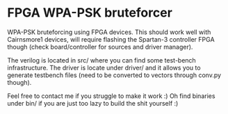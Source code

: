
FPGA WPA-PSK bruteforcer
========================

WPA-PSK bruteforcing using FPGA devices.
This should work well with Cairnsmore1 devices, will require
flashing the Spartan-3 controller FPGA though (check 
board/controller for sources and driver manager).

The verilog is located in src/ where you can find some
test-bench infrastructure. The driver is locate under driver/
and it allows you to generate testbench files (need to be 
converted to vectors through conv.py though).

Feel free to contact me if you struggle to make it work :)
Oh find binaries under bin/ if you are just too lazy to build
the shit yourself :)

